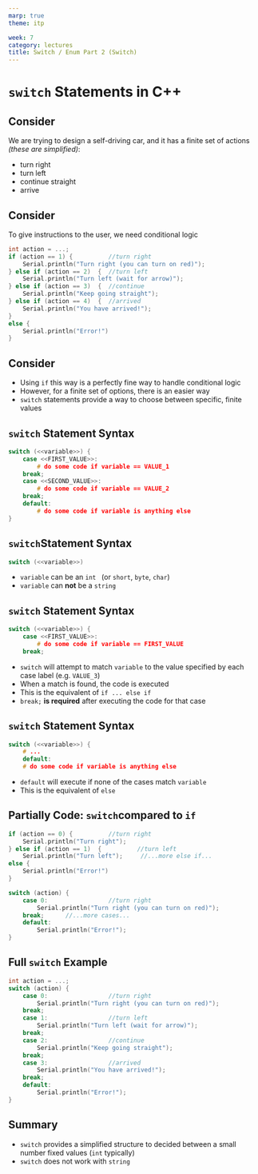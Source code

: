```yaml
---
marp: true
theme: itp

week: 7
category: lectures
title: Switch / Enum Part 2 (Switch)
---
```


<!-- headingDivider: 2 -->

# `switch` Statements in C++

## Consider

We are trying to design a self-driving car, and it has a finite set of actions *(these are simplified)*:

* turn right
* turn left
* continue straight
* arrive

## Consider

To give instructions to the user, we need conditional logic

```c++
int action = ...; 	
if (action == 1) {			//turn right
    Serial.println("Turn right (you can turn on red)");
} else if (action == 2)  { 	//turn left
    Serial.println("Turn left (wait for arrow)");
} else if (action == 3)  { 	//continue
    Serial.println("Keep going straight");
} else if (action == 4)  { 	//arrived
    Serial.println("You have arrived!");
}
else {
    Serial.println("Error!")
}
```

## Consider

* Using `if` this way is a perfectly fine way to handle conditional logic
* However, for a finite set of options, there is an easier way
* `switch` statements provide a way to choose between specific, finite values

## `switch` Statement Syntax

```c++
switch (<<variable>>) {
    case <<FIRST_VALUE>>:
        # do some code if variable == VALUE_1
    break;
    case <<SECOND_VALUE>>:
        # do some code if variable == VALUE_2
    break;
    default:
        # do some code if variable is anything else 
}
```

## `switch`Statement Syntax

```c++
switch (<<variable>>)
```

* `variable` can be an `int ` (or `short`, `byte`, `char`)
* `variable` can **not** be a `string`

## `switch` Statement Syntax

```c++
switch (<<variable>>) {
    case <<FIRST_VALUE>>:
        # do some code if variable == FIRST_VALUE
    break;
```

* `switch` will attempt to match `variable` to the value specified by each case label (e.g. `VALUE_3`)
* When a match is found, the code is executed
* This is the equivalent of `if ... else if`
* `break;` **is required** after executing the code for that case

## `switch` Statement Syntax

```c++
switch (<<variable>>) {
	# ...
    default:
    # do some code if variable is anything else 
```

* `default` will execute if none of the cases match `variable`
* This is the equivalent of `else`

## Partially Code: `switch`compared to `if`
```c++
if (action == 0) {			//turn right
    Serial.println("Turn right");
} else if (action == 1)  { 	        //turn left
    Serial.println("Turn left");     //...more else if...
else {
    Serial.println("Error!")
}
```
```c++
switch (action) {			
    case 0:					//turn right
    	Serial.println("Turn right (you can turn on red)");
    break;      //...more cases...
    default:
	    Serial.println("Error!");
}
```

## Full `switch` Example

```c++
int action = ...; 	
switch (action) {			
    case 0:					//turn right
    	Serial.println("Turn right (you can turn on red)");
    break; 
    case 1:					//turn left
    	Serial.println("Turn left (wait for arrow)");
    break;
    case 2:	 				//continue
    	Serial.println("Keep going straight");
    break;
    case 3:	 				//arrived
    	Serial.println("You have arrived!");
    break;
    default:
	    Serial.println("Error!");
}
```



## Summary

* `switch` provides a simplified structure to decided between a small number fixed values (`int` typically)
* `switch` does not work with `string`
